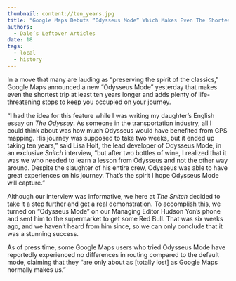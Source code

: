 ```yaml
---
thumbnail: content://ten_years.jpg
title: "Google Maps Debuts “Odysseus Mode” Which Makes Even The Shortest Trip 10 Years Longer"
authors:
  - Dale’s Leftover Articles
date: 18
tags:
  - local
  - history
---
```


In a move that many are lauding as “preserving the spirit of the classics,” Google Maps announced a new “Odysseus Mode” yesterday that makes even the shortest trip at least ten years longer and adds plenty of life-threatening stops to keep you occupied on your journey.

“I had the idea for this feature while I was writing my daughter’s English essay on *The Odyssey*. As someone in the transportation industry, all I could think about was how much Odysseus would have benefited from GPS mapping. His journey was supposed to take two weeks, but it ended up taking ten years,” said Lisa Holt, the lead developer of Odysseus Mode, in an exclusive *Snitch* interview, “but after two bottles of wine, I realized that it was we who needed to learn a lesson from Odysseus and not the other way around. Despite the slaughter of his entire crew, Odysseus was able to have great experiences on his journey. That’s the spirit I hope Odysseus Mode will capture.”

Although our interview was informative, we here at *The Snitch* decided to take it a step further and get a real demonstration. To accomplish this, we turned on “Odysseus Mode” on our Managing Editor Hudson Yon’s phone and sent him to the supermarket to get some Red Bull. That was six weeks ago, and we haven’t heard from him since, so we can only conclude that it was a stunning success.

As of press time, some Google Maps users who tried Odysseus Mode have reportedly experienced no differences in routing compared to the default mode, claiming that they “are only about as [totally lost] as Google Maps normally makes us.”
